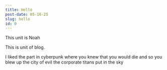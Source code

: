 ```yaml
---
title: Hello
post-date: 05-16-25
slug: hello
id: 0
---
```


This unit is Noah

This is unit of blog.

I liked the part in cyberpunk
where you knew that you would die
and so you blew up the city of evil
the corporate titans
put in the sky
